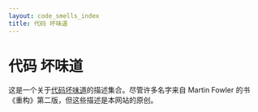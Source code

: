 ```yaml
---
layout: code_smells_index
title: 代码 坏味道
---
```


# 代码 坏味道

这是一个关于[代码坏味道](https://www.martinfowler.com/bliki/CodeSmell.html)的描述集合。尽管许多名字来自 Martin Fowler 的书 《重构》第二版，但这些描述是本网站的原创。
